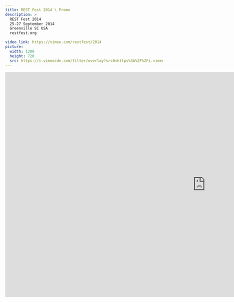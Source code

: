 ```yaml
---
title: REST Fest 2014 \ Promo
description: >
  REST Fest 2014
  25-27 September 2014
  Greenville SC USA
  restfest.org

video_link: https://vimeo.com/restfest/2014
picture:
  width: 1280
  height: 720
  src: https://i.vimeocdn.com/filter/overlay?src0=https%3A%2F%2Fi.vimeocdn.com%2Fvideo%2F457965012_1280x720.jpg&src1=http%3A%2F%2Ff.vimeocdn.com%2Fp%2Fimages%2Fcrawler_play.png
---
```

<iframe src="https://player.vimeo.com/video/81777120?title=0&byline=0&portrait=0&badge=0&autopause=0&player_id=0" width="1280" height="720" frameborder="0" title="REST Fest 2014 \ Promo" webkitallowfullscreen mozallowfullscreen allowfullscreen></iframe>